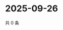 # 2025-09-26

共 0 条

<!-- BEGIN ZHIHUQUESTIONS -->
<!-- 最后更新时间 Fri Sep 26 2025 10:18:33 GMT+0800 (China Standard Time) -->

<!-- END ZHIHUQUESTIONS -->

